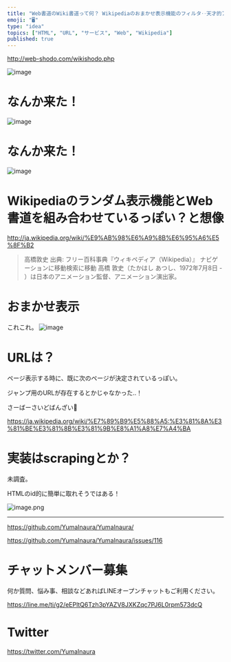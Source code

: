 ```yaml
---
title: "Web書道のWiki書道って何？ Wikipediaのおまかせ表示機能のフィルタ‥天才的アイディア。 @web_shodo"
emoji: "🖥"
type: "idea"
topics: ["HTML", "URL", "サービス", "Web", "Wikipedia"]
published: true
---
```


http://web-shodo.com/wikishodo.php

![image](https://user-images.githubusercontent.com/13635059/50569903-99f9ba80-0db6-11e9-94d1-99746cd267a4.png)

# なんか来た！

![image](https://user-images.githubusercontent.com/13635059/50569929-b64a2700-0db7-11e9-9ddb-15e27a40d103.png)


# なんか来た！

![image](https://user-images.githubusercontent.com/13635059/50569930-b8ac8100-0db7-11e9-997a-ea1a9dc06c16.png)


# Wikipediaのランダム表示機能とWeb書道を組み合わせているっぽい？と想像

http://ja.wikipedia.org/wiki/%E9%AB%98%E6%A9%8B%E6%95%A6%E5%8F%B2

>高橋敦史
>出典: フリー百科事典『ウィキペディア（Wikipedia）』
>ナビゲーションに移動検索に移動
>高橋 敦史（たかはし あつし、1972年7月8日 - ）は日本のアニメーション監督、アニメーション演出家。

# おまかせ表示
これこれ。
![image](https://user-images.githubusercontent.com/13635059/50569932-dda0f400-0db7-11e9-9ddf-ecd7bf194724.png)

# URLは？

ページ表示する時に、既に次のページが決定されているっぽい。

ジャンプ用のURLが存在するとかじゃなかった‥！

さーばーさいどばんざい🙌

https://ja.wikipedia.org/wiki/%E7%89%B9%E5%88%A5:%E3%81%8A%E3%81%BE%E3%81%8B%E3%81%9B%E8%A1%A8%E7%A4%BA

# 実装はscrapingとか？

未調査。

HTMLのid的に簡単に取れそうではある！

![image.png](https://qiita-image-store.s3.amazonaws.com/0/89618/f8bf65a2-4e84-beec-40d2-a140d00f0b3b.png)


---

https://github.com/YumaInaura/YumaInaura/

https://github.com/YumaInaura/YumaInaura/issues/116








<!-- Update From Qiita API -->

# チャットメンバー募集


何か質問、悩み事、相談などあればLINEオープンチャットもご利用ください。

https://line.me/ti/g2/eEPltQ6Tzh3pYAZV8JXKZqc7PJ6L0rpm573dcQ





# Twitter


https://twitter.com/YumaInaura


<!-- Update From Qiita API -->


